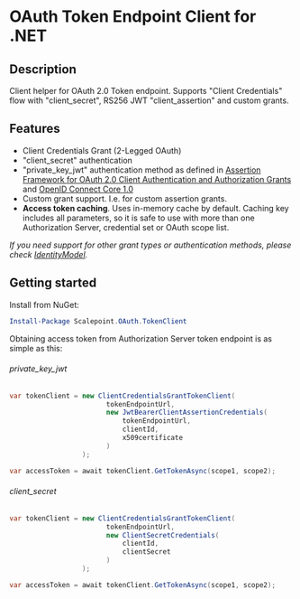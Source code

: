 # OAuth Token Endpoint Client for .NET #

## Description ##
Client helper for OAuth 2.0 Token endpoint. Supports "Client Credentials" flow with "client_secret", RS256 JWT "client_assertion" and custom grants.

## Features ##
- Client Credentials Grant (2-Legged OAuth)
- "client_secret" authentication
- "private_key_jwt" authentication method as defined in [Assertion Framework for OAuth 2.0 Client Authentication and Authorization Grants](https://tools.ietf.org/html/rfc7521#section-6.2) and [OpenID Connect Core 1.0](http://openid.net/specs/openid-connect-core-1_0.html#ClientAuthentication)
- Custom grant support. I.e. for custom assertion grants.
- **Access token caching**. Uses in-memory cache by default. Caching key includes all parameters, so it is safe to use with more than one Authorization Server, credential set or OAuth scope list.

_If you need support for other grant types or authentication methods, please check [IdentityModel](https://github.com/IdentityModel/IdentityModel)._

## Getting started ##
Install from NuGet:
```powershell
Install-Package Scalepoint.OAuth.TokenClient
```

Obtaining access token from Authorization Server token endpoint is as simple as this:

###### private_key_jwt ######

```csharp
var tokenClient = new ClientCredentialsGrantTokenClient(
                        tokenEndpointUrl,
                        new JwtBearerClientAssertionCredentials(
                            tokenEndpointUrl,
                            clientId,
                            x509certificate
                        )
                  );

var accessToken = await tokenClient.GetTokenAsync(scope1, scope2);
```

###### client_secret ######

```csharp
var tokenClient = new ClientCredentialsGrantTokenClient(
                        tokenEndpointUrl,
                        new ClientSecretCredentials(
                            clientId,
                            clientSecret
                        )
                  );

var accessToken = await tokenClient.GetTokenAsync(scope1, scope2);
```
